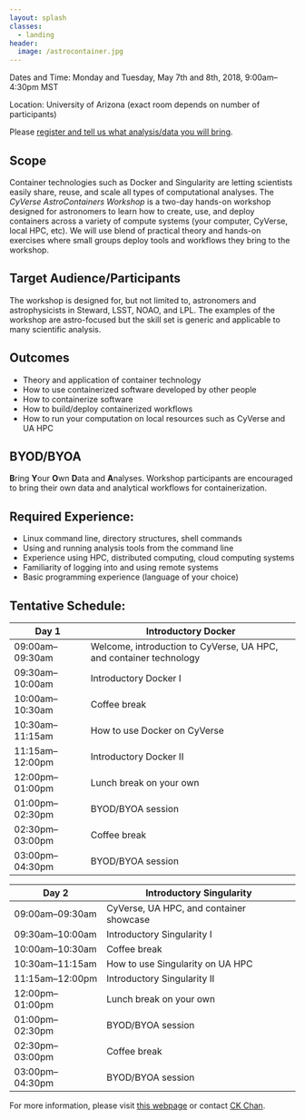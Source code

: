 ```yaml
---
layout: splash
classes:
  - landing
header:
  image: /astrocontainer.jpg
---
```


Dates and Time: Monday and Tuesday, May 7th and 8th, 2018, 9:00am–4:30pm MST

Location: University of Arizona (exact room depends on number of participants)

Please [register and tell us what analysis/data you will bring](https://goo.gl/forms/UaAM4qjJC8fBuUqI3).

## Scope

Container technologies such as Docker and Singularity are letting scientists easily share, reuse, and scale all types of computational analyses.  The *CyVerse AstroContainers Workshop* is a two-day hands-on workshop designed for astronomers to learn how to create, use, and deploy containers across a variety of compute systems (your computer, CyVerse, local HPC, etc).  We will use blend of practical theory and hands-on exercises where small groups deploy tools and workflows they bring to the workshop.

## Target Audience/Participants

The workshop is designed for, but not limited to, astronomers and astrophysicists in Steward, LSST, NOAO, and LPL.  The examples of the workshop are astro-focused but the skill set is generic and applicable to many scientific analysis.

## Outcomes

- Theory and application of container technology
- How to use containerized software developed by other people
- How to containerize software
- How to build/deploy containerized workflows
- How to run your computation on local resources such as CyVerse and UA HPC

## BYOD/BYOA

**B**ring **Y**our **O**wn **D**ata and **A**nalyses.  Workshop participants are encouraged to bring their own data and analytical workflows for containerization.

## Required Experience:

- Linux command line, directory structures, shell commands
- Using and running analysis tools from the command line
- Experience using HPC, distributed computing, cloud computing systems
- Familiarity of logging into and using remote systems
- Basic programming experience (language of your choice)

## Tentative Schedule:

| Day 1 | Introductory Docker |
| ----- | ------------------- |
| 09:00am–09:30am | Welcome, introduction to CyVerse, UA HPC, and container technology |
| 09:30am–10:00am | Introductory Docker I |
| 10:00am–10:30am | Coffee break |
| 10:30am–11:15am | How to use Docker on CyVerse |
| 11:15am–12:00pm | Introductory Docker II |
| 12:00pm–01:00pm | Lunch break on your own |
| 01:00pm–02:30pm | BYOD/BYOA session |
| 02:30pm–03:00pm | Coffee break |
| 03:00pm–04:30pm | BYOD/BYOA session |

| Day 2 | Introductory Singularity |
| ----- | ------------------------ |
| 09:00am–09:30am | CyVerse, UA HPC, and container showcase |
| 09:30am–10:00am | Introductory Singularity I |
| 10:00am–10:30am | Coffee break |
| 10:30am–11:15am | How to use Singularity on UA HPC |
| 11:15am–12:00pm | Introductory Singularity II |
| 12:00pm–01:00pm | Lunch break on your own |
| 01:00pm–02:30pm | BYOD/BYOA session |
| 02:30pm–03:00pm | Coffee break |
| 03:00pm–04:30pm | BYOD/BYOA session |

For more information, please visit [this webpage](https://astrocontainers.github.io/2018-05-workshop) or contact [CK Chan](mailto:chanc@email.arizona.edu).
